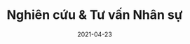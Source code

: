 ---
title: Nghiên cứu & Tư vấn Nhân sự
description: Tối đa hóa sức mạnh dữ liệu. Khơi thông hạnh phúc nhân viên. Tăng trưởng bền vững doanh nghiệp.
draft: false
date: 2021-04-23
aliases: 
    - /nghien-cuu-tu-van-nhan-su.html
layout: "nghien-cuu-tu-van-nhan-su"

---